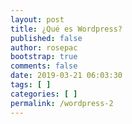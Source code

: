 ```yaml
---
layout: post
title: ¿Qué es Wordpress?
published: false
author: rosepac
bootstrap: true
comments: false
date: 2019-03-21 06:03:30
tags: [ ]
categories: [ ]
permalink: /wordpress-2
---
```

